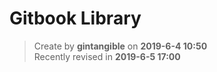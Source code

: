 # Gitbook Library

> Create by **gintangible** on **2019-6-4 10:50**  
> Recently revised in **2019-6-5 17:00**